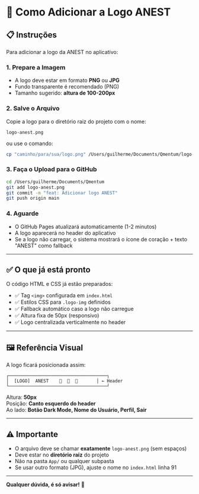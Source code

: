 # 🎨 Como Adicionar a Logo ANEST

## 📋 Instruções

Para adicionar a logo da ANEST no aplicativo:

### 1. **Prepare a Imagem**
- A logo deve estar em formato **PNG** ou **JPG**
- Fundo transparente é recomendado (PNG)
- Tamanho sugerido: **altura de 100-200px**

### 2. **Salve o Arquivo**
Copie a logo para o diretório raiz do projeto com o nome:
```
logo-anest.png
```

ou use o comando:
```bash
cp "caminho/para/sua/logo.png" /Users/guilherme/Documents/Qmentum/logo-anest.png
```

### 3. **Faça o Upload para o GitHub**
```bash
cd /Users/guilherme/Documents/Qmentum
git add logo-anest.png
git commit -m "feat: Adicionar logo ANEST"
git push origin main
```

### 4. **Aguarde**
- O GitHub Pages atualizará automaticamente (1-2 minutos)
- A logo aparecerá no header do aplicativo
- Se a logo não carregar, o sistema mostrará o ícone de coração + texto "ANEST" como fallback

---

## ✅ O que já está pronto

O código HTML e CSS já estão preparados:
- ✅ Tag `<img>` configurada em `index.html`
- ✅ Estilos CSS para `.logo-img` definidos
- ✅ Fallback automático caso a logo não carregue
- ✅ Altura fixa de 50px (responsivo)
- ✅ Logo centralizada verticalmente no header

---

## 🖼️ Referência Visual

A logo ficará posicionada assim:

```
┌─────────────────────────────────────┐
│  [LOGO]  ANEST    🌙  👤  🚪       │ ← Header
└─────────────────────────────────────┘
```

Altura: **50px**  
Posição: **Canto esquerdo do header**  
Ao lado: **Botão Dark Mode, Nome do Usuário, Perfil, Sair**

---

## ⚠️ Importante

- O arquivo deve se chamar **exatamente** `logo-anest.png` (sem espaços)
- Deve estar no **diretório raiz** do projeto
- Não na pasta `App/` ou qualquer subpasta
- Se usar outro formato (JPG), ajuste o nome no `index.html` linha 91

---

**Qualquer dúvida, é só avisar!** 🚀

